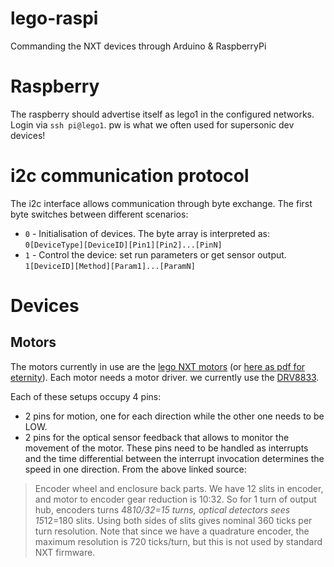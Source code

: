 # lego-raspi
Commanding the NXT devices through Arduino &amp; RaspberryPi

# Raspberry
The raspberry should advertise itself as lego1 in the configured networks.
Login via `ssh pi@lego1`. pw is what we often used for supersonic dev devices!

# i2c communication protocol
The i2c interface allows communication through byte exchange. The first byte switches between different scenarios:

- `0` - Initialisation of devices. The byte array is interpreted as: `0[DeviceType][DeviceID][Pin1][Pin2]...[PinN]`
- `1` - Control the device: set run parameters or get sensor output. `1[DeviceID][Method][Param1]...[ParamN]`



# Devices
## Motors
The motors currently in use are the [lego NXT motors](https://www.philohome.com/nxtmotor/nxtmotor.htm) (or [here as pdf for eternity](documetnation/motorspecs.pdf)). Each motor needs a motor driver. we currently use the [DRV8833](https://www.ti.com/product/DRV8833).

Each of these setups occupy 4 pins:
- 2 pins for motion, one for each direction while the other one needs to be LOW.
- 2 pins for the optical sensor feedback that allows to monitor the movement of the motor. These pins need to be handled as interrupts and the time differential between the interrupt invocation determines the speed in one direction.
From the above linked source:
	
> Encoder wheel and enclosure back parts. We have 12 slits in encoder, and motor to encoder gear reduction is 10:32. So for 1 turn of output hub, encoders turns 48*10/32=15 turns, optical detectors sees 15*12=180 slits. Using both sides of slits gives nominal 360 ticks per turn resolution. Note that since we have a quadrature encoder, the maximum resolution is 720 ticks/turn, but this is not used by standard NXT firmware.


